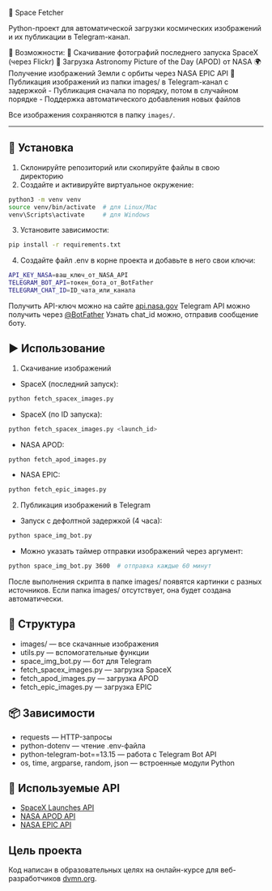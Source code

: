 📡 Space Fetcher

Python-проект для автоматической загрузки космических изображений и их публикации в Telegram-канал.

🔭 Возможности:
	🚀 Скачивание фотографий последнего запуска SpaceX (через Flickr)
	🌌 Загрузка Astronomy Picture of the Day (APOD) от NASA
	🌍 Получение изображений Земли с орбиты через NASA EPIC API
	🤖 Публикация изображений из папки images/ в Telegram-канал с задержкой
	    - Публикация сначала по порядку, потом в случайном порядке
	    - Поддержка автоматического добавления новых файлов

Все изображения сохраняются в папку `images/`.

---

## 🔧 Установка

1. Склонируйте репозиторий или скопируйте файлы в свою директорию
2. Создайте и активируйте виртуальное окружение:

```bash
python3 -m venv venv
source venv/bin/activate  # для Linux/Mac
venv\Scripts\activate     # для Windows
```

3. Установите зависимости:

```bash
pip install -r requirements.txt
```

4. Создайте файл .env в корне проекта и добавьте в него свои ключи:

```bash
API_KEY_NASA=ваш_ключ_от_NASA_API
TELEGRAM_BOT_API=токен_бота_от_BotFather
TELEGRAM_CHAT_ID=ID_чата_или_канала
```
Получить API-ключ можно на сайте [api.nasa.gov](https://api.nasa.gov/)
Telegram API можно получить через [@BotFather](https://t.me/BotFather)
Узнать chat_id можно, отправив сообщение боту.

## ▶️ Использование

1. Скачивание изображений

- SpaceX (последний запуск):

```bash
python fetch_spacex_images.py
```

- SpaceX (по ID запуска):

```bash
python fetch_spacex_images.py <launch_id>
```

- NASA APOD:

```bash
python fetch_apod_images.py
```

- NASA EPIC:

```bash
python fetch_epic_images.py
```

2. Публикация изображений в Telegram

- Запуск с дефолтной задержкой (4 часа):

```bash
python space_img_bot.py
```

- Можно указать таймер отправки изображений через аргумент:

```bash
python space_img_bot.py 3600  # отправка каждые 60 минут
```


После выполнения скрипта в папке images/ появятся картинки с разных источников.
Если папка images/ отсутствует, она будет создана автоматически.

## 📁 Структура
- images/ — все скачанные изображения
- utils.py — вспомогательные функции
- space_img_bot.py — бот для Telegram
- fetch_spacex_images.py — загрузка SpaceX
- fetch_apod_images.py — загрузка APOD
- fetch_epic_images.py — загрузка EPIC

## 📦 Зависимости
- requests — HTTP-запросы
- python-dotenv — чтение .env-файла
- python-telegram-bot==13.15 — работа с Telegram Bot API
- os, time, argparse, random, json — встроенные модули Python

## 🔗 Используемые API

- [SpaceX Launches API](https://api.spacexdata.com/v5/launches)
- [NASA APOD API](https://api.nasa.gov/planetary/apod)
- [NASA EPIC API](https://api.nasa.gov/EPIC)


## Цель проекта

Код написан в образовательных целях на онлайн-курсе для веб-разработчиков [dvmn.org](https://dvmn.org).
